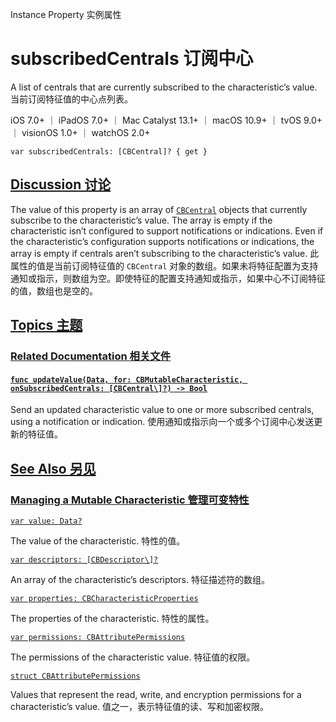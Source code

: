 Instance Property 实例属性

# subscribedCentrals 订阅中心

A list of centrals that are currently subscribed to the characteristic’s value.
当前订阅特征值的中心点列表。

iOS 7.0+ ｜ iPadOS 7.0+ ｜ Mac Catalyst 13.1+ ｜ macOS 10.9+ ｜ tvOS 9.0+ ｜ visionOS 1.0+ ｜ watchOS 2.0+ 

```
var subscribedCentrals: [CBCentral]? { get }
```



## [Discussion 讨论](https://developer.apple.com/documentation/corebluetooth/cbmutablecharacteristic/subscribedcentrals#Discussion)

The value of this property is an array of [`CBCentral`](https://developer.apple.com/documentation/corebluetooth/cbcentral) objects that currently subscribe to the characteristic’s value. The array is empty if the characteristic isn’t configured to support notifications or indications. Even if the characteristic’s configuration supports notifications or indications, the array is empty if centrals aren’t subscribing to the characteristic’s value.
此属性的值是当前订阅特征值的 `CBCentral` 对象的数组。如果未将特征配置为支持通知或指示，则数组为空。即使特征的配置支持通知或指示，如果中心不订阅特征的值，数组也是空的。



## [Topics 主题](https://developer.apple.com/documentation/corebluetooth/cbmutablecharacteristic/subscribedcentrals#topics)

### [Related Documentation 相关文件](https://developer.apple.com/documentation/corebluetooth/cbmutablecharacteristic/subscribedcentrals#Related-Documentation)

#### [`func updateValue(Data, for: CBMutableCharacteristic, onSubscribedCentrals: [CBCentral\]?) -> Bool`](https://developer.apple.com/documentation/corebluetooth/cbperipheralmanager/updatevalue(_:for:onsubscribedcentrals:))

Send an updated characteristic value to one or more subscribed centrals, using a notification or indication.
使用通知或指示向一个或多个订阅中心发送更新的特征值。



## [See Also 另见](https://developer.apple.com/documentation/corebluetooth/cbmutablecharacteristic/subscribedcentrals#see-also)

### [Managing a Mutable Characteristic 管理可变特性](https://developer.apple.com/documentation/corebluetooth/cbmutablecharacteristic/subscribedcentrals#Managing-a-Mutable-Characteristic)

[`var value: Data?`](https://developer.apple.com/documentation/corebluetooth/cbmutablecharacteristic/value)

The value of the characteristic.
特性的值。

[`var descriptors: [CBDescriptor\]?`](https://developer.apple.com/documentation/corebluetooth/cbmutablecharacteristic/descriptors)

An array of the characteristic’s descriptors.
特征描述符的数组。

[`var properties: CBCharacteristicProperties`](https://developer.apple.com/documentation/corebluetooth/cbmutablecharacteristic/properties)

The properties of the characteristic.
特性的属性。

[`var permissions: CBAttributePermissions`](https://developer.apple.com/documentation/corebluetooth/cbmutablecharacteristic/permissions)

The permissions of the characteristic value.
特征值的权限。

[`struct CBAttributePermissions`](https://developer.apple.com/documentation/corebluetooth/cbattributepermissions)

Values that represent the read, write, and encryption permissions for a characteristic’s value.
值之一，表示特征值的读、写和加密权限。

